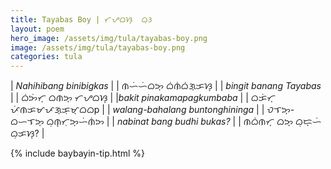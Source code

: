```yaml
---
title: Tayabas Boy | ᜆᜌᜊᜐ᜔  ᜊᜓᜂ
layout: poem
hero_image: /assets/img/tula/tayabas-boy.png
image: /assets/img/tula/tayabas-boy.png
categories: tula
---
```


| *Nahihibang binibigkas* | | ᜈᜑᜒᜑᜒᜊᜅ᜔  ᜊᜒᜈᜒᜊᜒᜄ᜔ᜃᜐ᜔ |
| *bingit banang Tayabas* | | ᜊᜒᜅᜒᜆ᜔  ᜊᜈᜅ᜔  ᜆᜌᜊᜐ᜔ |
|*bakit pinakamapagkumbaba* | | ᜊᜃᜒᜆ᜔  ᜉᜒᜈᜃᜋᜉᜄ᜔ᜃᜓᜋ᜔ᜊᜊp |
| *walang-bahalang buntonghininga* | | ᜏᜎᜅ᜔-ᜊᜑᜎᜅ᜔  ᜊᜓᜈ᜔ᜆᜓᜅ᜔ᜑᜒᜈᜒᜅ |
| *nabinat bang budhi bukas?* | | ᜈᜊᜒᜈᜆ᜔  ᜊᜅ᜔  ᜊᜓᜇ᜔ᜑᜒ  ᜊᜓᜃᜐ᜔? |


{% include baybayin-tip.html %}